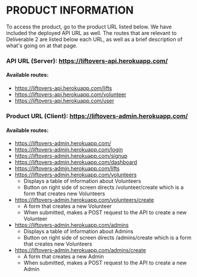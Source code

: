 # PRODUCT INFORMATION

To access the product, go to the product URL listed below. We have included the deployed API URL as well. The routes that are relevant to Deliverable 2 are listed below each URL, as well as a brief description of what's going on at that page. 

### API URL (Server): https://liftovers-api.herokuapp.com/
#### Available routes: 
* https://liftovers-api.herokuapp.com/lifts
* https://liftovers-api.herokuapp.com/volunteer
* https://liftovers-api.herokuapp.com/user

### Product URL (Client): https://liftovers-admin.herokuapp.com/
#### Available routes: 
* https://liftovers-admin.herokuapp.com/ 
* https://liftovers-admin.herokuapp.com/login
* https://liftovers-admin.herokuapp.com/signup
* https://liftovers-admin.herokuapp.com/dashboard
* https://liftovers-admin.herokuapp.com/lifts 
* https://liftovers-admin.herokuapp.com/volunteers
  * Displays a table of information about Volunteers
  * Button on right side of screen directs /volunteer/create which is a form that creates new Volunteers
* https://liftovers-admin.herokuapp.com/volunteers/create
  * A form that creates a new Volunteer
  * When submitted, makes a POST request to the API to create a new Volunteer
* https://liftovers-admin.herokuapp.com/admins
  * Displays a table of information about Admins
  * Button on right side of screen directs /admins/create which is a form that creates new Volunteers
* https://liftovers-admin.herokuapp.com/admins/create
  * A form that creates a new Admin
  * When submitted, makes a POST request to the API to create a new Admin
